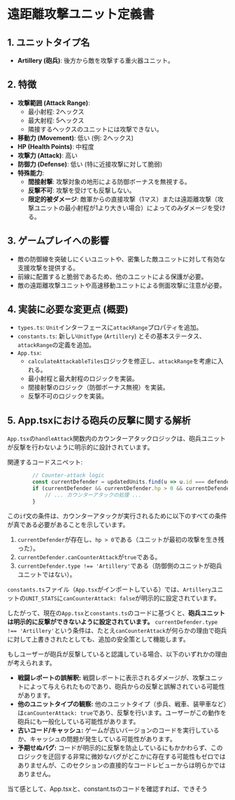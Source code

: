 # 遠距離攻撃ユニット定義書

## 1. ユニットタイプ名
- **Artillery (砲兵)**: 後方から敵を攻撃する重火器ユニット。

## 2. 特徴
- **攻撃範囲 (Attack Range)**:
    - 最小射程: 2ヘックス
    - 最大射程: 5ヘックス
    - 隣接するヘックスのユニットには攻撃できない。
- **移動力 (Movement)**: 低い (例: 2ヘックス)
- **HP (Health Points)**: 中程度
- **攻撃力 (Attack)**: 高い
- **防御力 (Defense)**: 低い (特に近接攻撃に対して脆弱)
- **特殊能力**:
    - **間接射撃**: 攻撃対象の地形による防御ボーナスを無視する。
    - **反撃不可**: 攻撃を受けても反撃しない。
    - **限定的被ダメージ**: 敵軍からの直接攻撃（1マス）または遠距離攻撃（攻撃ユニットの最小射程が1より大きい場合）によってのみダメージを受ける。

## 3. ゲームプレイへの影響
- 敵の防御線を突破しにくいユニットや、密集した敵ユニットに対して有効な支援攻撃を提供する。
- 前線に配置すると脆弱であるため、他のユニットによる保護が必要。
- 敵の遠距離攻撃ユニットや高速移動ユニットによる側面攻撃に注意が必要。

## 4. 実装に必要な変更点 (概要)
- `types.ts`: `Unit`インターフェースに`attackRange`プロパティを追加。
- `constants.ts`: 新しい`UnitType` (`Artillery`) とその基本ステータス、`attackRange`の定義を追加。
- `App.tsx`:
    - `calculateAttackableTiles`ロジックを修正し、`attackRange`を考慮に入れる。
    - 最小射程と最大射程のロジックを実装。
    - 間接射撃のロジック（防御ボーナス無視）を実装。
    - 反撃不可のロジックを実装。

## 5. App.tsxにおける砲兵の反撃に関する解析

`App.tsx`の`handleAttack`関数内のカウンターアタックロジックは、砲兵ユニットが反撃を行わないように明示的に設計されています。

関連するコードスニペット:
```typescript
        // Counter-attack logic
        const currentDefender = updatedUnits.find(u => u.id === defender.id);
        if (currentDefender && currentDefender.hp > 0 && currentDefender.canCounterAttack && currentDefender.type !== 'Artillery') {
            // ... カウンターアタックの処理 ...
        }
```

この`if`文の条件は、カウンターアタックが実行されるために以下のすべての条件が真である必要があることを示しています。

1.  `currentDefender`が存在し、`hp > 0`である（ユニットが最初の攻撃を生き残った）。
2.  `currentDefender.canCounterAttack`が`true`である。
3.  `currentDefender.type !== 'Artillery'`である（防御側のユニットが砲兵ユニットではない）。

`constants.ts`ファイル（`App.tsx`がインポートしている）では、`Artillery`ユニットの`UNIT_STATS`に`canCounterAttack: false`が明示的に設定されています。

したがって、現在の`App.tsx`と`constants.ts`のコードに基づくと、**砲兵ユニットは明示的に反撃ができないように設定されています。** `currentDefender.type !== 'Artillery'`という条件は、たとえ`canCounterAttack`が何らかの理由で砲兵に対して上書きされたとしても、追加の安全策として機能します。

もしユーザーが砲兵が反撃していると認識している場合、以下のいずれかの理由が考えられます。
*   **戦闘レポートの誤解釈:** 戦闘レポートに表示されるダメージが、攻撃ユニットによって与えられたものであり、砲兵からの反撃と誤解されている可能性があります。
*   **他のユニットタイプの観察:** 他のユニットタイプ（歩兵、戦車、装甲車など）は`canCounterAttack: true`であり、反撃を行います。ユーザーがこの動作を砲兵にも一般化している可能性があります。
*   **古いコード/キャッシュ:** ゲームが古いバージョンのコードを実行しているか、キャッシュの問題が発生している可能性があります。
*   **予期せぬバグ:** コードが明示的に反撃を防止しているにもかかわらず、このロジックを迂回する非常に微妙なバグがどこかに存在する可能性もゼロではありませんが、このセクションの直接的なコードレビューからは明らかではありません。

当て感として、App.tsxと、constant.tsのコードを確認すれば、できそう